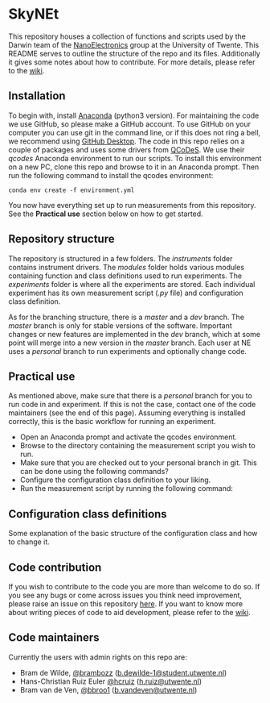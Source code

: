# SkyNEt

This repository houses a collection of functions and scripts used by the Darwin team of the [NanoElectronics](https://www.utwente.nl/en/eemcs/ne/) group at the University of Twente. This README serves to outline the structure of the repo and its files. Additionally it gives some notes about how to contribute. For more details, please refer to the [wiki](https://github.com/BraiNEdarwin/SkyNEt/wiki).

## Installation

To begin with, install [Anaconda](https://www.anaconda.com/download) (python3 version). For maintaining the code we use GitHub, so please make a GitHub account. To use GitHub on your computer you can use git in the command line, or if this does not ring a bell, we recommend using [GitHub Desktop](https://desktop.github.com/).
The code in this repo relies on a couple of packages and uses some drivers from [QCoDeS](https://github.com/QCoDeS/Qcodes). We use their *qcodes* Anaconda environment to run our scripts. To install this environment on a new PC, clone this repo and browse to it in an Anaconda prompt. Then run the following command to install the qcodes environment:

```
conda env create -f environment.yml
```
You now have everything set up to run measurements from this repository. See the **Practical use** section below on how to get started.

## Repository structure

The repository is structured in a few folders. The *instruments* folder contains instrument drivers. The *modules* folder holds various modules containing function and class definitions used to run experiments. The *experiments* folder is where all the experiments are stored. Each individual experiment has its own measurement script (*.py* file) and configuration class definition.

As for the branching structure, there is a *master* and a *dev* branch. The *master* branch is only for stable versions of the software. Important changes or new features are implemented in the *dev* branch, which at some point will merge into a new version in the *master* branch. Each user at NE uses a *personal* branch to run experiments and optionally change code.

## Practical use

As mentioned above, make sure that there is a *personal* branch for you to run code in and experiment. If this is not the case, contact one of the code maintainers (see the end of this page). Assuming everything is installed correctly, this is the basic workflow for running an experiment.

* Open an Anaconda prompt and activate the qcodes environment.
* Browse to the directory containing the measurement script you wish to run.
* Make sure that you are checked out to your personal branch in git. This can be done using the following commands?
* Configure the configuration class definition to your liking.
* Run the measurement script by running the following command:

## Configuration class definitions

Some explanation of the basic structure of the configuration class and how to change it.

## Code contribution

If you wish to contribute to the code you are more than welcome to do so. If you see any bugs or come across issues you think need improvement, please raise an issue on this repository [here](https://github.com/BraiNEdarwin/SkyNEt/issues). If you want to know more about writing pieces of code to aid development, please refer to the [wiki](https://github.com/BraiNEdarwin/SkyNEt/wiki).

## Code maintainers
Currently the users with admin rights on this repo are:
* Bram de Wilde, [@brambozz](https://github.com/brambozz) (b.dewilde-1@student.utwente.nl) 
* Hans-Christian Ruiz Euler [@hcruiz](https://github.com/hcruiz) (h.ruiz@utwente.nl)
* Bram van de Ven, [@bbroo1](https://github.com/bbroo1) (b.vandeven@utwente.nl)
